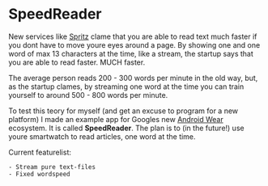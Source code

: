 SpeedReader
===========
New services like [Spritz](http://www.spritzinc.com/) clame that you are able to read text much faster if you dont have to move
youre eyes around a page. By showing one and one word of max 13 characters at the time, like a stream, the startup says that you are able to read
faster. MUCH faster. 

The average person reads 200 - 300 words per minute in the old way, but, as the startup clames, by streaming one word at the time
you can train yourself to around 500 - 800 words per minute.

To test this teory for myself (and get an excuse to program for a new platform) I made an example app for Googles new [Android
Wear](https://developer.android.com/wear/index.html) ecosystem. It is called **SpeedReader**. The plan is to (in the future!) use
youre smartwatch to read articles, one word at the time.

Current featurelist: 

    - Stream pure text-files
    - Fixed wordspeed
 
